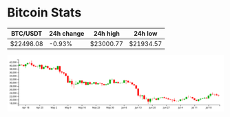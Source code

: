 # Bitcoin Stats

BTC/USDT|24h change|24h high|24h low|
|---|---|---|---|
|$22498.08|-0.93%|$23000.77|$21934.57|

<img src="./chart.svg">
